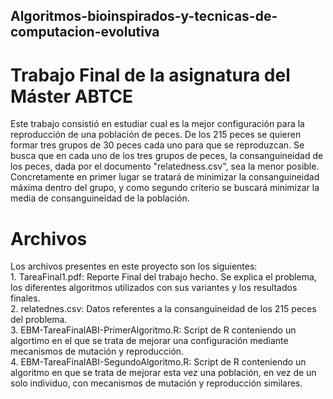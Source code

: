 ## Algoritmos-bioinspirados-y-tecnicas-de-computacion-evolutiva
# Trabajo Final de la asignatura del Máster ABTCE
Este trabajo consistió en estudiar cual es la mejor configuración para la reproducción de una población de peces. De los 215 peces se quieren formar tres grupos de 30 peces cada uno para que se reproduzcan. Se busca que en cada uno de los tres grupos de peces, la consanguineidad de los peces, dada por el documento "relatedness.csv", sea la menor posible. Concretamente en primer lugar se tratará de minimizar la consanguineidad máxima dentro del grupo, y como segundo criterio se buscará minimizar la media de consanguineidad de la población.
# Archivos
Los archivos presentes en este proyecto son los siguientes:  
	1. TareaFinal1.pdf: Reporte Final del trabajo hecho. Se explica el problema, los diferentes algoritmos utilizados con sus variantes y los resultados finales.  
	2. relatednes.csv: Datos referentes a la consanguineidad de los 215 peces del problema.  
	3. EBM-TareaFinalABI-PrimerAlgoritmo.R: Script de R conteniendo un algortimo en el que se trata de mejorar una configuración mediante mecanismos de mutación y reproducción.  
	4. EBM-TareaFinalABI-SegundoAlgoritmo.R: Script de R conteniendo un algoritmo en que se trata de mejorar esta vez una población, en vez de un solo individuo, con mecanismos de mutación y reproducción similares.  
